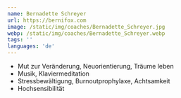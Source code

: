 ```yaml
---
name: Bernadette Schreyer
url: https://bernifox.com
image: /static/img/coaches/Bernadette_Schreyer.jpg
webp: /static/img/coaches/Bernadette_Schreyer.webp
tags: ''
languages: 'de'
---
```


<ul><li>Mut zur Veränderung, Neuorientierung, Träume leben</li><li>Musik, Klaviermeditation</li><li>Stressbewältigung, Burnoutprophylaxe, Achtsamkeit</li><li>Hochsensibilität</li></ul>